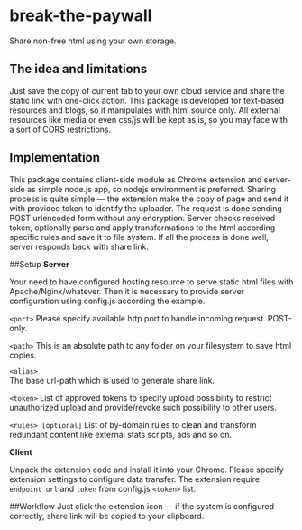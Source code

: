 # break-the-paywall
Share non-free html using your own storage.

## The idea and limitations
Just save the copy of current tab to your own cloud service and share the static link with one-click action.
This package is developed for text-based resources and blogs, so it manipulates with html source only.
All external resources like media or even css/js will be kept as is, so you may face with a sort of CORS restrictions.
 
## Implementation
This package contains client-side module as Chrome extension and server-side as simple node.js app, so nodejs environment is preferred.
Sharing process is quite simple — the extension make the copy of page and send it with provided token to identify the uploader.
The request is done sending POST urlencoded form without any encryption.
Server checks received token, optionally parse and apply transformations to the html according specific rules and save it to file system.
If all the process is done well, server responds back with share link.

##Setup
**Server**

Your need to have configured hosting resource to serve static html files with Apache/Nginx/whatever.
Then it is necessary to provide server configuration using config.js according the example.

`<port>`
Please specify available http port to handle incoming request. POST-only.

`<path>`
This is an absolute path to any folder on your filesystem to save html copies.

`<alias>`   
The base url-path which is used to generate share link.

`<token>`
List of approved tokens to specify upload possibility to restrict unauthorized upload and provide/revoke such possibility to other users.

`<rules> [optional]`
List of by-domain rules to clean and transform redundant content like external stats scripts, ads and so on.

**Client**

Unpack the extension code and install it into your Chrome.
Please specify extension settings to configure data transfer.
The extension require `endpoint url` and `token` from config.js `<token>` list.

##Workflow
Just click the extension icon — if the system is configured correctly, share link will be copied to your clipboard. 